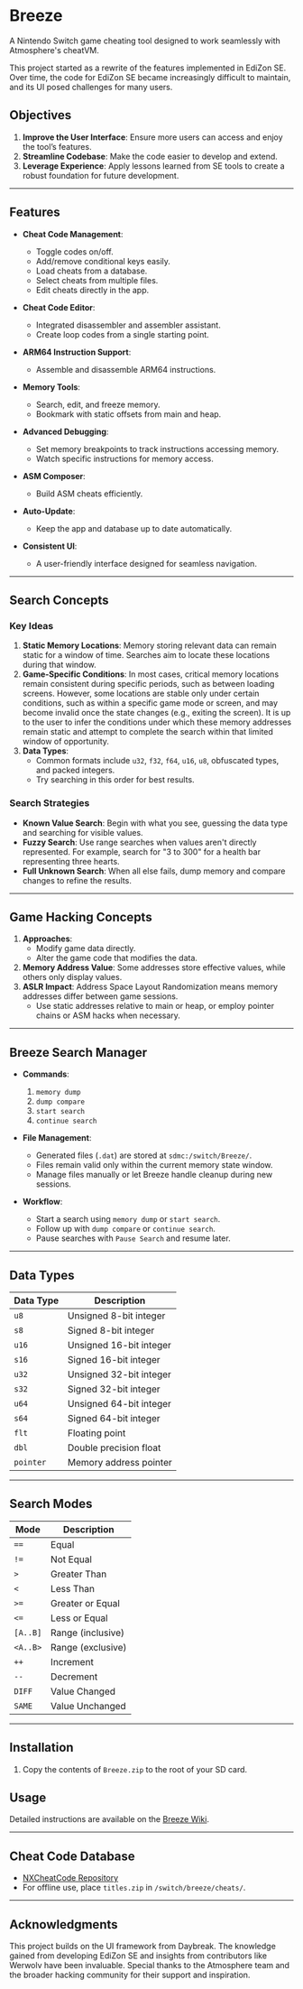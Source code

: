 
# Breeze  
A Nintendo Switch game cheating tool designed to work seamlessly with Atmosphere's cheatVM.  

This project started as a rewrite of the features implemented in EdiZon SE. Over time, the code for EdiZon SE became increasingly difficult to maintain, and its UI posed challenges for many users.  

## Objectives  
1. **Improve the User Interface**: Ensure more users can access and enjoy the tool’s features.  
2. **Streamline Codebase**: Make the code easier to develop and extend.  
3. **Leverage Experience**: Apply lessons learned from SE tools to create a robust foundation for future development.  

---

## Features  
- **Cheat Code Management**:  
  - Toggle codes on/off.  
  - Add/remove conditional keys easily.  
  - Load cheats from a database.  
  - Select cheats from multiple files.  
  - Edit cheats directly in the app.  

- **Cheat Code Editor**:  
  - Integrated disassembler and assembler assistant.  
  - Create loop codes from a single starting point.  

- **ARM64 Instruction Support**:  
  - Assemble and disassemble ARM64 instructions.  

- **Memory Tools**:  
  - Search, edit, and freeze memory.  
  - Bookmark with static offsets from main and heap.  

- **Advanced Debugging**:  
  - Set memory breakpoints to track instructions accessing memory.  
  - Watch specific instructions for memory access.  

- **ASM Composer**:  
  - Build ASM cheats efficiently.  

- **Auto-Update**:  
  - Keep the app and database up to date automatically.  

- **Consistent UI**:  
  - A user-friendly interface designed for seamless navigation.  

---

## Search Concepts  
### Key Ideas  
1. **Static Memory Locations**: Memory storing relevant data can remain static for a window of time. Searches aim to locate these locations during that window.  
2. **Game-Specific Conditions**: In most cases, critical memory locations remain consistent during specific periods, such as between loading screens. However, some locations are stable only under certain conditions, such as within a specific game mode or screen, and may become invalid once the state changes (e.g., exiting the screen). It is up to the user to infer the conditions under which these memory addresses remain static and attempt to complete the search within that limited window of opportunity. 
3. **Data Types**:  
   - Common formats include `u32`, `f32`, `f64`, `u16`, `u8`, obfuscated types, and packed integers.  
   - Try searching in this order for best results.  

### Search Strategies  
- **Known Value Search**: Begin with what you see, guessing the data type and searching for visible values.  
- **Fuzzy Search**: Use range searches when values aren't directly represented. For example, search for "3 to 300" for a health bar representing three hearts.  
- **Full Unknown Search**: When all else fails, dump memory and compare changes to refine the results.  

---

## Game Hacking Concepts  
1. **Approaches**:  
   - Modify game data directly.  
   - Alter the game code that modifies the data.  
2. **Memory Address Value**: Some addresses store effective values, while others only display values.  
3. **ASLR Impact**: Address Space Layout Randomization means memory addresses differ between game sessions.  
   - Use static addresses relative to main or heap, or employ pointer chains or ASM hacks when necessary.  

---

## Breeze Search Manager  
- **Commands**:  
  1. `memory dump`  
  2. `dump compare`  
  3. `start search`  
  4. `continue search`  

- **File Management**:  
  - Generated files (`.dat`) are stored at `sdmc:/switch/Breeze/`.  
  - Files remain valid only within the current memory state window.  
  - Manage files manually or let Breeze handle cleanup during new sessions.  

- **Workflow**:  
  - Start a search using `memory dump` or `start search`.  
  - Follow up with `dump compare` or `continue search`.  
  - Pause searches with `Pause Search` and resume later.  

---

## Data Types  
| Data Type | Description            |  
|-----------|------------------------|  
| `u8`      | Unsigned 8-bit integer |  
| `s8`      | Signed 8-bit integer   |  
| `u16`     | Unsigned 16-bit integer|  
| `s16`     | Signed 16-bit integer  |  
| `u32`     | Unsigned 32-bit integer|  
| `s32`     | Signed 32-bit integer  |  
| `u64`     | Unsigned 64-bit integer|  
| `s64`     | Signed 64-bit integer  |  
| `flt`     | Floating point         |  
| `dbl`     | Double precision float |  
| `pointer` | Memory address pointer |  

---

## Search Modes  
| Mode      | Description |  
|-----------|-------------|  
| `==`      | Equal       |  
| `!=`      | Not Equal   |  
| `>`       | Greater Than|  
| `<`       | Less Than   |  
| `>=`      | Greater or Equal |  
| `<=`      | Less or Equal |  
| `[A..B]`  | Range (inclusive)|  
| `<A..B>`  | Range (exclusive)|  
| `++`      | Increment   |  
| `--`      | Decrement   |  
| `DIFF`    | Value Changed |  
| `SAME`    | Value Unchanged |  

---

## Installation  
1. Copy the contents of `Breeze.zip` to the root of your SD card.  

## Usage  
Detailed instructions are available on the [Breeze Wiki](https://github.com/tomvita/Breeze-Beta/wiki).  

---

## Cheat Code Database  
- [NXCheatCode Repository](https://github.com/tomvita/NXCheatCode)  
- For offline use, place `titles.zip` in `/switch/breeze/cheats/`.  

---

## Acknowledgments  
This project builds on the UI framework from Daybreak. The knowledge gained from developing EdiZon SE and insights from contributors like Werwolv have been invaluable. Special thanks to the Atmosphere team and the broader hacking community for their support and inspiration.  
